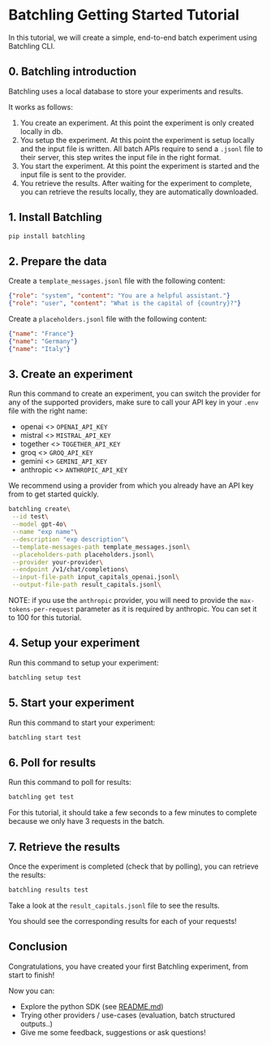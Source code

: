 # Batchling Getting Started Tutorial

In this tutorial, we will create a simple, end-to-end batch experiment using Batchling CLI.

## 0. Batchling introduction

Batchling uses a local database to store your experiments and results.

It works as follows:

1. You create an experiment. At this point the experiment is only created locally in db.
2. You setup the experiment. At this point the experiment is setup locally and the input file is written. All batch APIs require to send a `.jsonl` file to their server, this step writes the input file in the right format.
3. You start the experiment. At this point the experiment is started and the input file is sent to the provider.
4. You retrieve the results. After waiting for the experiment to complete, you can retrieve the results locally, they are automatically downloaded.

## 1. Install Batchling

```bash
pip install batchling
```

## 2. Prepare the data

Create a `template_messages.jsonl` file with the following content:

```json
{"role": "system", "content": "You are a helpful assistant."}
{"role": "user", "content": "What is the capital of {country}?"}
```

Create a `placeholders.jsonl` file with the following content:

```json
{"name": "France"}
{"name": "Germany"}
{"name": "Italy"}
```

## 3. Create an experiment

Run this command to create an experiment, you can switch the provider for any of the supported providers, make sure to call your API key in your `.env` file with the right name:

- openai <> `OPENAI_API_KEY`
- mistral <> `MISTRAL_API_KEY`
- together <> `TOGETHER_API_KEY`
- groq <> `GROQ_API_KEY`
- gemini <> `GEMINI_API_KEY`
- anthropic <> `ANTHROPIC_API_KEY`

We recommend using a provider from which you already have an API key from to get started quickly.

```bash
batchling create\
 --id test\
 --model gpt-4o\
 --name "exp name"\
 --description "exp description"\
 --template-messages-path template_messages.jsonl\
 --placeholders-path placeholders.jsonl\
 --provider your-provider\
 --endpoint /v1/chat/completions\
 --input-file-path input_capitals_openai.jsonl\
 --output-file-path result_capitals.jsonl\
```

NOTE: if you use the `anthropic` provider, you will need to provide the `max-tokens-per-request` parameter as it is required by anthropic. You can set it to 100 for this tutorial.

## 4. Setup your experiment

Run this command to setup your experiment:

```bash
batchling setup test
```

## 5. Start your experiment

Run this command to start your experiment:

```bash
batchling start test
```

## 6. Poll for results

Run this command to poll for results:

```bash
batchling get test
```

For this tutorial, it should take a few seconds to a few minutes to complete because we only have 3 requests in the batch.

## 7. Retrieve the results

Once the experiment is completed (check that by polling), you can retrieve the results:

```bash
batchling results test
```

Take a look at the `result_capitals.jsonl` file to see the results.

You should see the corresponding results for each of your requests!

## Conclusion

Congratulations, you have created your first Batchling experiment, from start to finish!

Now you can:

- Explore the python SDK (see [README.md](../README.md))
- Trying other providers / use-cases (evaluation, batch structured outputs..)
- Give me some feedback, suggestions or ask questions!
